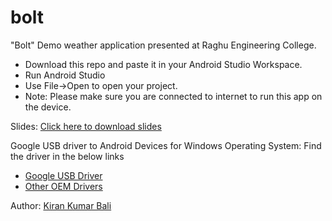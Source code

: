 # bolt
"Bolt" Demo weather application presented at Raghu Engineering College.

 - Download this repo and paste it in your Android Studio Workspace.
 - Run Android Studio
 - Use File->Open to open your project.
 - Note: Please make sure you are connected to internet to run this app on the device.

Slides: [Click here to download slides]

Google USB driver to Android Devices for Windows Operating System: Find the driver in the below links

 - [Google USB Driver]
 - [Other OEM Drivers]

Author: [Kiran Kumar Bali]




 [Google USB Driver]: http://developer.android.com/sdk/win-usb.html
 [Other OEM Drivers]: http://developer.android.com/tools/extras/oem-usb.html
 [Click here to download slides]: http://kirankumarbali.in/downloads/AndroidFundamentals.pdf
 [Kiran Kumar Bali]: http://www.kirankumarbali.in
 